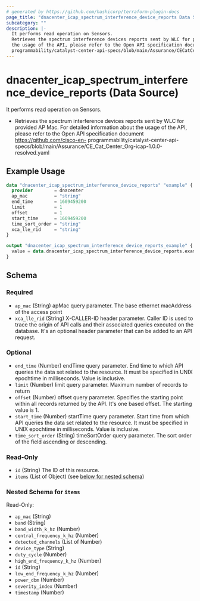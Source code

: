 ```yaml
---
# generated by https://github.com/hashicorp/terraform-plugin-docs
page_title: "dnacenter_icap_spectrum_interference_device_reports Data Source - terraform-provider-dnacenter"
subcategory: ""
description: |-
  It performs read operation on Sensors.
  Retrieves the spectrum interference devices reports sent by WLC for provided AP Mac. For detailed information about
  the usage of the API, please refer to the Open API specification document https://github.com/cisco-en-
  programmability/catalyst-center-api-specs/blob/main/Assurance/CECatCenter_Org-icap-1.0.0-resolved.yaml
---
```


# dnacenter_icap_spectrum_interference_device_reports (Data Source)

It performs read operation on Sensors.

- Retrieves the spectrum interference devices reports sent by WLC for provided AP Mac. For detailed information about
the usage of the API, please refer to the Open API specification document https://github.com/cisco-en-
programmability/catalyst-center-api-specs/blob/main/Assurance/CE_Cat_Center_Org-icap-1.0.0-resolved.yaml

## Example Usage

```terraform
data "dnacenter_icap_spectrum_interference_device_reports" "example" {
  provider        = dnacenter
  ap_mac          = "string"
  end_time        = 1609459200
  limit           = 1
  offset          = 1
  start_time      = 1609459200
  time_sort_order = "string"
  xca_lle_rid     = "string"
}

output "dnacenter_icap_spectrum_interference_device_reports_example" {
  value = data.dnacenter_icap_spectrum_interference_device_reports.example.items
}
```

<!-- schema generated by tfplugindocs -->
## Schema

### Required

- `ap_mac` (String) apMac query parameter. The base ethernet macAddress of the access point
- `xca_lle_rid` (String) X-CALLER-ID header parameter. Caller ID is used to trace the origin of API calls and their associated queries executed on the database. It's an optional header parameter that can be added to an API request.

### Optional

- `end_time` (Number) endTime query parameter. End time to which API queries the data set related to the resource. It must be specified in UNIX epochtime in milliseconds. Value is inclusive.
- `limit` (Number) limit query parameter. Maximum number of records to return
- `offset` (Number) offset query parameter. Specifies the starting point within all records returned by the API. It's one based offset. The starting value is 1.
- `start_time` (Number) startTime query parameter. Start time from which API queries the data set related to the resource. It must be specified in UNIX epochtime in milliseconds. Value is inclusive.
- `time_sort_order` (String) timeSortOrder query parameter. The sort order of the field ascending or descending.

### Read-Only

- `id` (String) The ID of this resource.
- `items` (List of Object) (see [below for nested schema](#nestedatt--items))

<a id="nestedatt--items"></a>
### Nested Schema for `items`

Read-Only:

- `ap_mac` (String)
- `band` (String)
- `band_width_k_hz` (Number)
- `central_frequency_k_hz` (Number)
- `detected_channels` (List of Number)
- `device_type` (String)
- `duty_cycle` (Number)
- `high_end_frequency_k_hz` (Number)
- `id` (String)
- `low_end_frequency_k_hz` (Number)
- `power_dbm` (Number)
- `severity_index` (Number)
- `timestamp` (Number)
